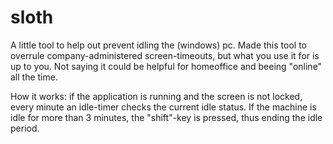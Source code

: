 # sloth

A little tool to help out prevent idling the (windows) pc. Made this tool to overrule company-administered screen-timeouts, but what you use it for is up to you. Not saying it could be helpful for homeoffice and beeing "online" all the time.

How it works: if the application is running and the screen is not locked, every minute an idle-timer checks the current idle status. If the machine is idle for more than 3 minutes, the "shift"-key is pressed, thus ending the idle period.

